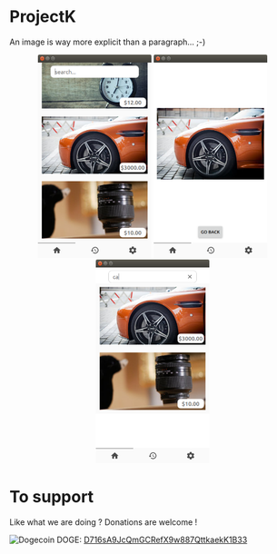 # ProjectK

An image is way more explicit than a paragraph... ;-)

<p align="center">
  <img src="showcase/normal_disp.png"              width="200"/>
  <img src="showcase/searching_disp.png"           width="200"/>
  <img src="showcase/searching_validated_disp.png" width="200"/>
</p>

# To support

Like what we are doing ? Donations are welcome ! 

<img width="25px" height="25px" src="https://www.coingecko.com/assets/coin-25/dogecoin-ab3d751dfa5426f52f4d8a5d1fef9709.png" alt="Dogecoin"/> DOGE: <a href="http://dogechain.info/address/DS3kJgp3mAdezrV5bmKKoXkUiR5tqbrAgg">D716sA9JcQmGCRefX9w887QttkaekK1B33</a>

